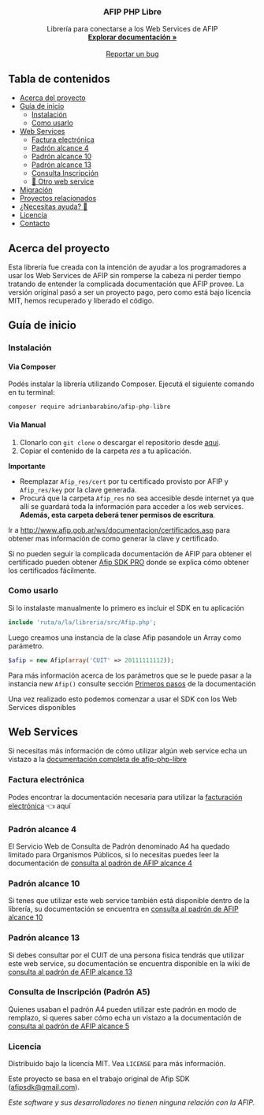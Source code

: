 <!-- PROJECT LOGO -->

<h3 align="center">AFIP PHP Libre</h3>

<p align="center">
    Librería para conectarse a los Web Services de AFIP
    <br />
    <a href="https://github.com/adrianbarabino/afip-php-libre/wiki"><strong>Explorar documentación »</strong></a>
    <br />
    <br />
    <a href="https://github.com/adrianbarabino/afip-php-libre/issues">Reportar un bug</a>
  </p>
</p>

<!-- TABLE OF CONTENTS -->
## Tabla de contenidos

* [Acerca del proyecto](#acerca-del-proyecto)
* [Guía de inicio](#guía-de-inicio)
  * [Instalación](#instalación)
  * [Como usarlo](#como-usarlo)
* [Web Services](#web-services)
  * [Factura electrónica](#factura-electrónica)
  * [Padrón alcance 4](#padrón-alcance-4)
  * [Padrón alcance 10](#padrón-alcance-10)
  * [Padrón alcance 13](#padrón-alcance-13)
  * [Consulta Inscripción](#consulta-inscripcion)
  * [🎉 Otro web service](#otro-web-service)
* [Migración](#migración)
* [Proyectos relacionados](#proyectos-relacionados)
* [¿Necesitas ayuda? 🚀](#necesitas-ayuda-)
* [Licencia](#licencia)
* [Contacto](#contacto)

<!-- ABOUT THE PROJECT -->
## Acerca del proyecto

Esta librería fue creada con la intención de ayudar a los programadores a usar los Web Services de AFIP sin romperse la cabeza ni perder tiempo tratando de entender la complicada documentación que AFIP provee. La versión original pasó a ser un proyecto pago, pero como está bajo licencia MIT, hemos recuperado y liberado el código.

<!-- START GUIDE -->
## Guía de inicio

### Instalación

#### Via Composer

Podés instalar la librería utilizando Composer. Ejecutá el siguiente comando en tu terminal:

```bash
composer require adrianbarabino/afip-php-libre
```

#### Via Manual
1. Clonarlo con `git clone` o descargar el repositorio desde [aqui](https://github.com/adrianbarabino/afip-php-libre/archive/refs/heads/master.zip "Descargar repositorio").
2. Copiar el contenido de la carpeta *res* a tu aplicación.

**Importante**
* Reemplazar `Afip_res/cert` por tu certificado provisto por AFIP y `Afip_res/key` por la clave generada.
* Procurá que la carpeta `Afip_res` no sea accesible desde internet ya que allí se guardará toda la información para acceder a los web services. **Además, esta carpeta deberá tener permisos de escritura**.

Ir a http://www.afip.gob.ar/ws/documentacion/certificados.asp para obtener mas información de como generar la clave y certificado.

Si no pueden seguir la complicada documentación de AFIP para obtener el certificado pueden obtener [Afip SDK PRO](#necesitas-ayuda-) donde se explica cómo obtener los certificados fácilmente.

### Como usarlo

Si lo instalaste manualmente lo primero es incluir el SDK en tu aplicación
````php
include 'ruta/a/la/libreria/src/Afip.php';
````

Luego creamos una instancia de la clase Afip pasandole un Array como parámetro.
````php
$afip = new Afip(array('CUIT' => 20111111112));
````


Para más información acerca de los parámetros que se le puede pasar a la instancia new `Afip()` consulte sección [Primeros pasos](https://github.com/adrianbarabino/afip-php-libre/wiki/Primeros-pasos#como-usarlo) de la documentación

Una vez realizado esto podemos comenzar a usar el SDK con los Web Services disponibles


<!-- WEB SERVICES -->
## Web Services

Si necesitas más información de cómo utilizar algún web service echa un vistazo a la [documentación completa de afip-php-libre](https://github.com/adrianbarabino/afip-php-libre/wiki)

### Factura electrónica
Podes encontrar la documentación necesaria para utilizar la [facturación electrónica](https://github.com/adrianbarabino/afip-php-libre/wiki/Facturaci%C3%B3n-Electr%C3%B3nica) 👈 aquí

### Padrón alcance 4
El Servicio Web de Consulta de Padrón denominado A4 ha quedado limitado para Organismos Públicos, si lo necesitas puedes leer la documentación de [consulta al padrón de AFIP alcance 4](https://github.com/adrianbarabino/afip-php-libre/wiki/Consulta-al-padron-de-AFIP-alcance-4)

### Padrón alcance 10
Si tenes que utilizar este web service también está disponible dentro de la librería, su documentación se encuentra en [consulta al padrón de AFIP alcance 10](https://github.com/adrianbarabino/afip-php-libre/wiki/Consulta-al-padron-de-AFIP-alcance-10)

### Padrón alcance 13
Si debes consultar por el CUIT de una persona física tendrás que utilizar este web service, su documentación se encuentra disponible en la wiki de [consulta al padrón de AFIP alcance 13](https://github.com/adrianbarabino/afip-php-libre/wiki/Consulta-al-padron-de-AFIP-alcance-13)

### Consulta de Inscripción (Padrón A5)
Quienes usaban el padrón A4 pueden utilizar este padrón en modo de remplazo, si queres saber cómo echa un vistazo a la documentación de [consulta al padrón de AFIP alcance 5](https://github.com/adrianbarabino/afip-php-libre/wiki/Consulta-Inscripción)



<!-- LICENCE -->
### Licencia
Distribuido bajo la licencia MIT. Vea `LICENSE` para más información.

Este proyecto se basa en el trabajo original de Afip SDK (afipsdk@gmail.com).




_Este software y sus desarrolladores no tienen ninguna relación con la AFIP._

